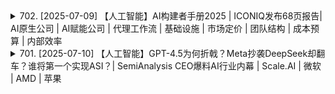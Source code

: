 <details>
<summary>702. [2025-07-09] 【人工智能】AI构建者手册2025 | ICONIQ发布68页报告| AI原生公司 | AI赋能公司 | 代理工作流 | 基础设施 | 市场定价 | 团队结构 | 成本预算 | 内部效率</summary><br>

<a href="https://www.youtube.com/watch?v=k7GbXs5dIbk" target="_blank">
    <img src="https://img.youtube.com/vi/k7GbXs5dIbk/maxresdefault.jpg" 
        alt="[Youtube]" width="200">
</a>

# 【人工智能】AI构建者手册2025 | ICONIQ发布68页报告| AI原生公司 | AI赋能公司 | 代理工作流 | 基础设施 | 市场定价 | 团队结构 | 成本预算 | 内部效率

好的，我已經整理了你提供的文稿，使其更簡潔易懂，並突出重點。以下是整理後的版本：

**主題：2025年AI產品開發實戰經驗分享**

**核心觀點：** AI領域的討論重點已從“要不要做AI”轉向“怎麼把AI做好”。企業專注於產品開發、團隊建設和成本控制等實際問題。

**報告重點：** ICONIQ資本發布了一份報告，拆解了300家開發AI產品的軟體公司的實戰經驗。

**AI公司分類：**

*   **AI原生公司：** 核心產品完全由AI驅動，價值來自模型訓練和推理。產品迭代速度快，規模化比例高（47%）。
*   **AI賦能公司：**
    *   在旗艦產品中嵌入AI功能（占31%）。
    *   開發獨立於核心業務的AI產品（占37%）。
    *   AI是提升現有產品價值的工具。

**產品開發：**

*   **熱門產品類型：**
    *   **代理工作流 (Agent Workflow):** 讓AI自主完成任務（AI原生公司更積極）。
    *   **垂直領域AI應用**
    *   **水平領域AI應用**
*   **模型使用：**
    *   80%的公司依賴第三方AI API (如GPT, Claude, Gemini)。
    *   高增長公司更傾向於微調或自研模型。
    *   多模型策略越來越普遍。
    *   面向客戶的產品，準確性最重要；內部使用的AI工具，成本最重要。
*   **訓練與适配：** 檢索增強生成RAG和微調fine-tuning是常見方法。
*   **部署難題：** 幻覺現象、可解釋性、證明投資回報率ROI。

**基礎設施：**

*   68%的公司完全使用雲服務。
*   面臨供應商選擇、服務等級協議SLA、成本管理等問題。

**市場與定價：**

*   混合定價（訂閱+按使用量）是主流。
*   AI賦能公司將AI作為增值項，但長期來看可能需調整定價。

**合規：**

*   多數公司仍在“應付”合規，未來需加強AI倫理和治理。
*   Human-in-the-loop確保AI的公平和安全。

**團隊：**

*   公司規模越大，越可能有專門的AI領導。
*   AI/機器學習工程師、數據科學家、AI產品經理是常見崗位，但招人難。
*   公司傾向於自己培養AI人才。

**成本：**

*   AI賦能公司的研發預算中，AI開發成本占比約10%-20%，且比例在上升。
*   產品发布前人才成本高，規模化階段基础设施和雲成本高。
*   API使用費是最難控制的成本。

**內部效率提升：**

*   內部AI生產力預算增加。
*   編碼輔助效果最好。
*   需解決“找不到合適使用場景”和“難以證明ROI”的問題。

**AI工具棧：**

*   PyTorch和TensorFlow是流行的深度學習框架。
*   AWS SageMaker和OpenAI的微調服務也很受歡迎。
*   LangChain和Hugging Face簡化提示詞鏈和模型接口。
*   GitHub Copilot是編碼輔助工具的領導者。

**總結與建議：**

*   AI開發進入深水區，競爭點在於穩定性、合規性和經濟性。
*   AI原生公司和AI賦能公司都能找到定位。
*   多模型策略和定制化是關鍵。
*   成本控制和合規性日益重要。
*   內部AI工具落地是重點。
*   明確AI解決問題的價值，控制API成本，盡早建立合規體系，重視內部AI工具的落地。

**備註：**

*   一些具體數據（例如百分比）已在整理中保留。
*   口語化的表達已調整為更正式的書面語。
*   省略了感謝詞和結語，使其更簡潔。

這個版本更像是重點摘要，方便快速了解文章核心內容。如果您需要更詳細的整理，例如更精確的段落劃分或更深入的內容提煉，請隨時告訴我。

[model=gemini-2.0-flash,0]


---

</details>

<details>
<summary>701. [2025-07-10] 【人工智能】GPT-4.5为何折戟？Meta抄袭DeepSeek却翻车？谁将第一个实现ASI？| SemiAnalysis CEO爆料AI行业内幕 | Scale.AI | 微软 | AMD | 苹果</summary><br>

<a href="https://www.youtube.com/watch?v=s7eaY5gKu_M" target="_blank">
    <img src="https://img.youtube.com/vi/s7eaY5gKu_M/maxresdefault.jpg" 
        alt="[Youtube]" width="200">
</a>

# 【人工智能】GPT-4.5为何折戟？Meta抄袭DeepSeek却翻车？谁将第一个实现ASI？| SemiAnalysis CEO爆料AI行业内幕 | Scale.AI | 微软 | AMD | 苹果

好的，我已經仔細閱讀了您提供的文稿，並將其整理如下：

**核心主題：**

*   SemiAnalysis CEO Dylan Patel 與 AI 大 V Matthew Berman 的訪談，揭露了 AI 產業內幕，重點探討 Meta、OpenAI、蘋果等科技巨頭在 AI 競賽中的現況與未來。
*   主要圍繞 Meta Llama 模型的困境、GPT-4.5 的失敗、蘋果 AI 發展的落後、以及誰能率先實現 ASI 超級人工智能等議題。

**整理後的重點摘要：**

1.  **Meta Llama 模型困境：**
    *   Llama 4 未達預期，Behemoth 等模型可能永遠不會發布。
    *   Llama 團隊試圖模仿 DeepSeek 的 MoE 架構但失敗，導致資源浪費。
    *   Patel 認為 Meta 缺乏技術領導者，導致研究方向錯誤。
    *   收購 Scale AI 和高薪挖角 OpenAI 員工，凸顯了 Meta 在 AI 領域的焦慮。

2.  **ASI 超級人工智能競賽：**
    *   超級智能成為科技巨頭的敘事邏輯，爭奪對權力的控制。
    *   Ilya Sutskever 引領了這波趨勢，創辦 SSI 並堅定追求 ASI。
    *   小扎對 ASI 的信仰轉變，源於對 AI 潛在市場的渴望。

3.  **GPT-4.5 的失敗：**
    *   內部代號 Orion，原被寄望成為 GPT-5，但最終被認為「沒什麼用，而且太慢」。
    *   過度參數化導致泛化能力不足，訓練代碼中的 bug 也影響了進程。
    *   數據量不足，撞上了數據牆。
    *   Strawberry 的推理技術，讓 OpenAI 意識到更有效率的提升模型品質的方式。

4.  **OpenAI 與微軟的關係：**
    *   兩家公司的合作協議複雜，存在潛在的利益衝突。
    *   OpenAI 尋求更多合作夥伴，降低對微軟的依賴。
    *   雙方都在防備彼此，未來發展充滿不確定性。

5.  **蘋果在 AI 競賽中的落後：**
    *   蘋果保守的策略、對開源文化的疏離、與英偉達的歷史宿怨、以及缺乏 AI 研究氛圍，導致難以吸引頂尖人才。
    *   蘋果表面上強調設備端 AI，但實際上也在押注雲端 AI。

6.  **英偉達與 AMD 的芯片競爭：**
    *   AMD 在系統集成、軟件生態和開發者體驗方面仍落後於英偉達。
    *   英偉達擠壓雲服務商利潤，AMD 則與雲服務商積極合作。
    *   AI 公司的芯片選擇取決於 AMD 的價格。

7.  **Grok 和 xAI：**
    *   Grok-3 表現超出預期，在深度研究和時事總結方面突出。
    *   AI 的核心方法在各公司之間差異不大。

8.  **AI 對勞動力的影響：**
    *   AI 可能在十年內導致 20% 的工作崗位被自動化，衝擊創意性的白領工作。
    *   初級軟件工程師市場將受到巨大衝擊。

9.  **誰將率先實現 ASI？**
    *   Patel 認為 OpenAI 最有可能，其次是 Anthropic。
    *   谷歌、Meta 和 xAI 將展開激烈競爭。

**建議：**

*   **標題優化：** 可以考慮更具吸引力的標題，例如：「AI 產業內幕：Meta、OpenAI、蘋果的競逐與困境」
*   **段落分明：** 可以將每個主題下的內容，拆分為更小的段落，增加可讀性。
*   **關鍵字強調：** 使用粗體或不同顏色標記關鍵字，幫助讀者快速掌握重點。
*   **補充資訊：** 如果可以，補充一些背景資訊，例如 SemiAnalysis 和 Dylan Patel 的介紹。

希望這個整理對您有所幫助！如果您有其他需要，請隨時告訴我。

[model=gemini-2.0-flash,0]


---

</details>

